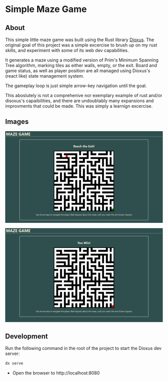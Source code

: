 # Simple Maze Game
## About

This simple little maze game was built using the Rust library [Dioxus](https://dioxuslabs.com/). The original goal of this project was a simple excercise to brush up on my rust skills, and experiment with some of its web dev capabilities.

It generates a maze using a modified version of Prim's Minimum Spanning Tree algorithm, marking tiles as either walls, empty, or the exit. Board and game status, as well as player position are all managed using Dioxus's (react like) state management system.

The gameplay loop is just simple arrow-key navigation until the goal.

This aboslutely is not a comprehenive nor exemplary example of rust and/or disoxus's capaibilities, and there are undoubtably many expansions and improvments that could be made. This was simply a learnign excercise.

## Images

![The Game in progress](assets/maze_game1.png)

![Victory Screen](assets/maze_game2.png)

## Development

Run the following command in the root of the project to start the Dioxus dev server:

```bash
dx serve
```

- Open the browser to http://localhost:8080